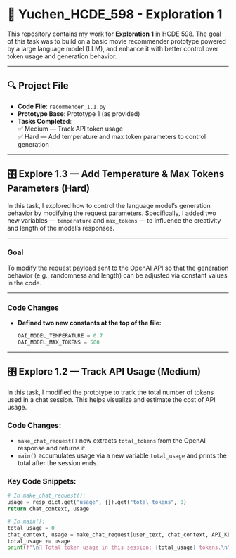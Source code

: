 # 📘 Yuchen_HCDE_598 - Exploration 1

This repository contains my work for **Exploration 1** in HCDE 598. The goal of this task was to build on a basic movie recommender prototype powered by a large language model (LLM), and enhance it with better control over token usage and generation behavior.

---

## 🔍 Project File

- **Code File**: `recommender_1.1.py`
- **Prototype Base**: Prototype 1 (as provided)
- **Tasks Completed**:  
  ✅ Medium — Track API token usage  
  ✅ Hard — Add temperature and max token parameters to control generation

---

## 🎛️ Explore 1.3 — Add Temperature & Max Tokens Parameters (Hard)

In this task, I explored how to control the language model’s generation behavior by modifying the request parameters. Specifically, I added two new variables — `temperature` and `max_tokens` — to influence the creativity and length of the model’s responses.

---

### Goal

To modify the request payload sent to the OpenAI API so that the generation behavior (e.g., randomness and length) can be adjusted via constant values in the code.

---

### Code Changes

- **Defined two new constants at the top of the file:**

  ```python
  OAI_MODEL_TEMPERATURE = 0.7
  OAI_MODEL_MAX_TOKENS = 500

---

## 🎛️ Explore 1.2 — Track API Usage (Medium)

In this task, I modified the prototype to track the total number of tokens used in a chat session. This helps visualize and estimate the cost of API usage.

### Code Changes:
- `make_chat_request()` now extracts `total_tokens` from the OpenAI response and returns it.
- `main()` accumulates usage via a new variable `total_usage` and prints the total after the session ends.

### Key Code Snippets:
```python
# In make_chat_request():
usage = resp_dict.get("usage", {}).get("total_tokens", 0)
return chat_context, usage

# In main():
total_usage = 0
chat_context, usage = make_chat_request(user_text, chat_context, API_KEY)
total_usage += usage
print(f"\n🔢 Total token usage in this session: {total_usage} tokens.\n")
